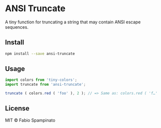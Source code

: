 # ANSI Truncate

A tiny function for truncating a string that may contain ANSI escape sequences.

## Install

```sh
npm install --save ansi-truncate
```

## Usage

```ts
import colors from 'tiny-colors';
import truncate from 'ansi-truncate';

truncate ( colors.red ( 'foo' ), 2 ); // => Same as: colors.red ( 'f…' );
```

## License

MIT © Fabio Spampinato
